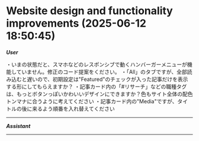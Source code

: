 <!-- Generated by SpecStory -->

# Website design and functionality improvements (2025-06-12 18:50:45)

_**User**_

・いまの状態だと、スマホなどのレスポンシブで動くハンバーガーメニューが機能していません。修正のコード提案をください。
・「All」のタブですが、全部読み込むと遅いので、初期設定は"Featured"のチェックが入った記事だけを表示する形にしてもらえますか？
・記事カード内の「#リサーチ」などの職種タグは、もっとボタンっぽいかわいいデザインにできますか？色もサイト全体の配色トンマナに合うように考えてください
・記事カード内の"Media"ですが、タイトルの後に来るよう順番を入れ替えてください

---

_**Assistant**_



---

